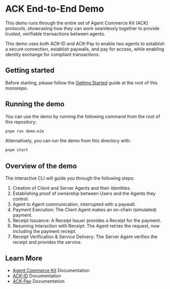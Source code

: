 # ACK End-to-End Demo

This demo runs through the entire set of Agent Commerce Kit (ACK) protocols, showcasing how they can work seamlessly together to provide trusted, verifiable transactions between agents.

This demo uses both ACK-ID and ACK-Pay to enable two agents to establish a secure connection, establish paywalls, and pay for access, while enabling identity exchange for compliant transactions.

## Getting started

Before starting, please follow the [Getting Started](../../README.md#getting-started) guide at the root of this monorepo.

## Running the demo

You can use the demo by running the following command from the root of this repository:

```sh
pnpm run demo:e2e
```

Alternatively, you can run the demo from this directory with:

```sh
pnpm start
```

## Overview of the demo

The interactive CLI will guide you through the following steps:

1. Creation of Client and Server Agents and their identities.
1. Establishing proof of ownership between Users and the Agents they control.
1. Agent to Agent communication, interrupted with a paywall.
1. Payment Execution: The Client Agent makes an on-chain (simulated) payment.
1. Receipt Issuance: A Receipt Issuer provides a Receipt for the payment.
1. Resuming Interaction with Receipt: The Agent retries the request, now including the payment receipt.
1. Receipt Verification & Service Delivery: The Server Agent verifies the receipt and provides the service.

## Learn More

- [Agent Commerce Kit](https://www.agentcommercekit.com) Documentation
- [ACK-ID](https://www.agentcommercekit.com/ack-id) Documentation
- [ACK-Pay](https://www.agentcommercekit.com/ack-pay) Documentation
